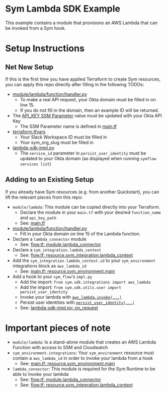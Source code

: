 # Sym Lambda SDK Example
This example contains a module that provisions an AWS Lambda that can be invoked from a Sym hook.

# Setup Instructions
## Net New Setup
If this is the first time you have applied Terraform to create Sym resources, you can apply this repo directly after filling in the following TODOs:
- [module/lambda/function/handler.py](https://github.com/symopsio/sym-lambda-adapter-quickstart/blob/leslie/lambda-sdk-example/modules/lambda/function/handler.py#L15)
  - To make a real API request, your Okta domain must be filled in on line 15.
  - If you do not fill in the domain, then an example ID will be returned.
- The [API_KEY SSM Parameter](https://github.com/symopsio/sym-lambda-adapter-quickstart/blob/leslie/lambda-sdk-example/modules/lambda/main.tf#L73) value must be updated with your Okta API Key
  - The SSM Parameter name is defined in [main.tf](https://github.com/symopsio/sym-lambda-adapter-quickstart/blob/leslie/lambda-sdk-example/main.tf#L14)
- [terraform.tfvars](https://github.com/symopsio/sym-lambda-adapter-quickstart/blob/leslie/lambda-sdk-example/terraform.tfvars)
  - Your Slack Workspace ID must be filled in
  - Your sym_org_slug must be filled in
- [lambda-sdk-impl.py](https://github.com/symopsio/sym-lambda-adapter-quickstart/blob/leslie/lambda-sdk-example/lambda-sdk-impl.py)
  - The `service_id` parameter in `persist_user_identity` must be updated to your Okta domain (as displayed when running `symflow services list`)

## Adding to an Existing Setup
If you already have Sym resources (e.g. from another Quickstart), you can lift the relevant pieces from this repo:
- `module/lambda`: This module can be copied directly into your Terraform.
  - Declare the module in your `main.tf` with your desired `function_name` and `api_key_path`
  - See: [main.tf](https://github.com/symopsio/sym-lambda-adapter-quickstart/blob/leslie/lambda-sdk-example/main.tf#L10)
- [module/lambda/function/handler.py](https://github.com/symopsio/sym-lambda-adapter-quickstart/blob/leslie/lambda-sdk-example/modules/lambda/function/handler.py#L15)
  - Fill in your Okta domain on line 15 of the Lambda function.
- Declare a `lambda_connector` module
  - See: [flow.tf: module.lambda_connector](https://github.com/symopsio/sym-lambda-adapter-quickstart/blob/leslie/lambda-sdk-example/flow.tf#L2)
- Declare a `sym_integration.lambda_context`
  - See: [flow.tf: resource.sym_integration.lambda_context](https://github.com/symopsio/sym-lambda-adapter-quickstart/blob/leslie/lambda-sdk-example/flow.tf#L13)
- Add the `sym_integration.lambda_context.id` to your `sym_environment` integrations block as `aws_lambda_id`
  - See: [main.tf: resource.sym_environment.main](https://github.com/symopsio/sym-lambda-adapter-quickstart/blob/leslie/lambda-sdk-example/main.tf#L74)
- Add a hook to your `sym_flow`'s `impl.py`
  - Add the import: `from sym.sdk.integrations import aws_lambda`
  - Add the import: `from sym.sdk.utils.user import persist_user_identity`
  - Invoke your lambda with [`aws_lambda.invoke(...)`](https://sdk.docs.symops.com/doc/sym.sdk.integrations.aws_lambda.invoke.html)
  - Persist user identities with [`persist_user_identity(...)`](https://sdk.docs.symops.com/doc/sym.sdk.utils.user.persist_user_identity.html)
  - See: [lambda-sdk-impl.py: on_request](https://github.com/symopsio/sym-lambda-adapter-quickstart/blob/leslie/lambda-sdk-example/lambda-sdk-impl.py#L19) 

# Important pieces of note
- `module/lambda`: Is a stand-alone module that creates an AWS Lambda Function with access to SSM and Cloudwatch
- `sym_environment.integrations`: Your `sym_environment` resource must contain a `aws_lambda_id` in order to invoke your lambda from a hook
  - See: [main.tf: resource.sym_environment.main](https://github.com/symopsio/sym-lambda-adapter-quickstart/blob/leslie/lambda-sdk-example/main.tf#L74)
- `lambda_connector`: This module is required for the Sym Runtime to be able to invoke your lambda
  - See: [flow.tf: module.lambda_connector](https://github.com/symopsio/sym-lambda-adapter-quickstart/blob/leslie/lambda-sdk-example/flow.tf#L2)
  - See: [flow.tf: resource.sym_integration.lambda_context](https://github.com/symopsio/sym-lambda-adapter-quickstart/blob/leslie/lambda-sdk-example/flow.tf#L13)
